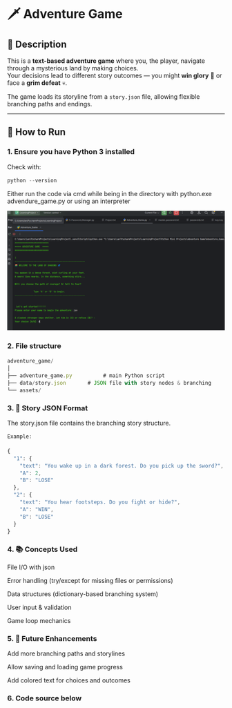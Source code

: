 # 🗡️ Adventure Game

## 📌 Description
This is a **text-based adventure game** where you, the player, navigate through a mysterious land by making choices.  
Your decisions lead to different story outcomes — you might **win glory** 🎉 or face a **grim defeat** 💀.  

The game loads its storyline from a `story.json` file, allowing flexible branching paths and endings.  

---

## 🚀 How to Run

### 1. Ensure you have Python 3 installed
Check with:
```js
python --version


```

Either run the code via cmd while being in the directory with python.exe advendure_game.py or using an interpreter


<p align="center">

![image alt](https://github.com/kodjoballo/Adventure_game/blob/main/adventure_game.png?raw=true)

</p>


### 2. File structure
```js
adventure_game/
│
├── adventure_game.py          # main Python script
├── data/story.json       # JSON file with story nodes & branching
└── assets/
```

### 3. 📖 Story JSON Format

The story.json file contains the branching story structure.
```js
Example:

{
  "1": {
    "text": "You wake up in a dark forest. Do you pick up the sword?",
    "A": 2,
    "B": "LOSE"
  },
  "2": {
    "text": "You hear footsteps. Do you fight or hide?",
    "A": "WIN",
    "B": "LOSE"
  }
}
```

### 4. 📚 Concepts Used

File I/O with json

Error handling (try/except for missing files or permissions)

Data structures (dictionary-based branching system)

User input & validation

Game loop mechanics


### 5. 🌟 Future Enhancements

Add more branching paths and storylines

Allow saving and loading game progress

Add colored text for choices and outcomes

### 6. Code source below


